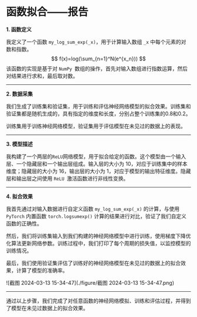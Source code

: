 # 函数拟合——报告

**1. 函数定义**

我定义了一个函数 `my_log_sum_exp(_x)`，用于计算输入数组 `_x` 中每个元素的对数和指数。
$$
f(x)=log(\sum_{n=1}^N(e^{x_n}))
$$
该函数的实现是基于对 `NumPy `数组的操作，首先对输入数组进行指数运算，然后对结果进行求和，最后取对数。

------

**2. 数据采集**

我们生成了训练集和验证集，用于训练和评估神经网络模型的拟合效果。训练集和验证集都是随机生成的，具有指定的维度和长度，分别占整个训练集的0.8和0.2。

训练集用于训练神经网络模型，验证集用于评估模型在未见过的数据上的表现。

------

**3. 模型描述**

我构建了一个两层的` ReLU `网络模型，用于拟合给定的函数。这个模型由一个输入层、一个隐藏层和一个输出层组成。输入层的大小为 10，对应于训练集中的样本维度；隐藏层的大小为 16，输出层的大小为 1，对应于模型的输出特征维度。隐藏层和输出层之间使用 `ReLU `激活函数进行非线性变换。

------

**4. 拟合效果**

我首先通过对输入数据进行自定义函数 `my_log_sum_exp(_x)` 的计算，与使用` PyTorch` 内置函数 `torch.logsumexp()` 计算的结果进行对比，验证了我们自定义函数的正确性。

然后，我们将训练集输入到我们构建的神经网络模型中进行训练，使用梯度下降优化算法更新网络参数。训练过程中，我们打印了每个周期的损失值，以监控模型的训练情况。

最后，我们使用验证集评估了训练好的神经网络模型在未见过的数据上的拟合效果，计算了模型的准确率。

![截图 2024-03-13 15-34-47](./figure/截图 2024-03-13 15-34-47.png)

------

通过以上步骤，我们完成了对任意函数的神经网络模拟、训练和评估过程，并得到了模型在未见过数据上的拟合效果。